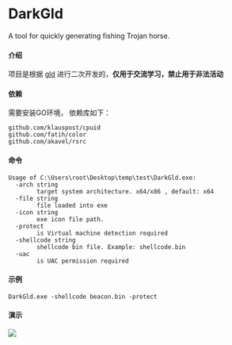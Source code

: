 # DarkGld
A tool for quickly generating fishing Trojan horse.

#### 介绍

项目是根据 [gld](https://github.com/darkb1rd/DarkGld.git) 进行二次开发的，**仅用于交流学习，禁止用于非法活动** 

#### 依赖

需要安装GO环境， 依赖库如下：

```
github.com/klauspost/cpuid
github.com/fatih/color
github.com/akavel/rsrc
```

#### 命令

```
Usage of C:\Users\root\Desktop\temp\test\DarkGld.exe:
  -arch string
        target system architecture. x64/x86 , default: x64
  -file string
        file loaded into exe
  -icon string
        exe icon file path.
  -protect
        is Virtual machine detection required
  -shellcode string
        shellcode bin file. Example: shellcode.bin
  -uac
        is UAC permission required
```

#### 示例

`DarkGld.exe -shellcode beacon.bin -protect` 

#### 演示

![](darkgld.gif)
